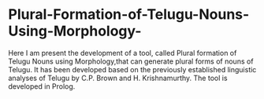 # Plural-Formation-of-Telugu-Nouns-Using-Morphology-
Here I am present the development of a tool, called Plural formation of  Telugu Nouns using Morphology,that can generate plural forms of nouns of Telugu. It has been developed based on the previously established linguistic analyses of Telugu by C.P. Brown and H. Krishnamurthy. The tool is developed in Prolog.
